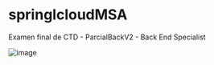 # springlcloudMSA
Examen final de CTD - ParcialBackV2 - Back End Specialist

![image](https://user-images.githubusercontent.com/86391165/192638661-ae0f2aa8-7a11-4009-a0e2-1b115ef08668.png)
